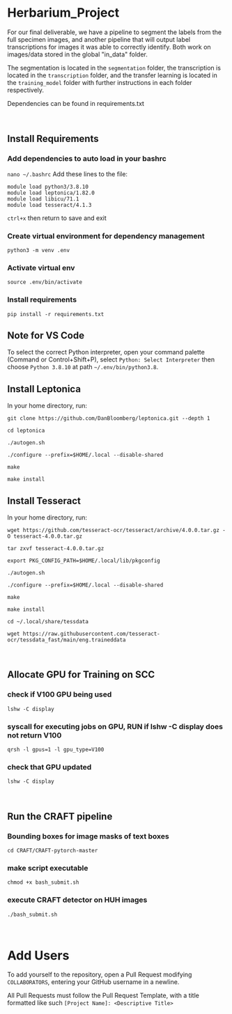 # Herbarium_Project

For our final deliverable, we have a pipeline to segment the labels from the full specimen images, and another pipeline that will output label transcriptions
for images it was able to correctly identify. Both work on images/data stored in the global "in_data" folder. 

The segmentation is located in the `segmentation` folder, the transcription is located in the `transcription` folder, and the transfer learning is located in the `training_model` folder with further instructions in each
folder respectively. 

Dependencies can be found in requirements.txt

<br />

## Install Requirements
### Add dependencies to auto load in your bashrc
`nano ~/.bashrc`
Add these lines to the file:
```
module load python3/3.8.10
module load leptonica/1.82.0
module load libicu/71.1
module load tesseract/4.1.3
```
`ctrl+x` then return to save and exit
### Create virtual environment for dependency management
`python3 -m venv .env`
### Activate virtual env
`source .env/bin/activate`
### Install requirements
`pip install -r requirements.txt`

## Note for VS Code
To select the correct Python interpreter, open your command palette (Command or Control+Shift+P), select `Python: Select Interpreter` then choose `Python 3.8.10` at path `~/.env/bin/python3.8`.

## Install Leptonica
In your home directory, run:

`git clone https://github.com/DanBloomberg/leptonica.git --depth 1`

`cd leptonica`

`./autogen.sh`

`./configure --prefix=$HOME/.local --disable-shared`

`make`

`make install`

## Install Tesseract
In your home directory, run:

`wget https://github.com/tesseract-ocr/tesseract/archive/4.0.0.tar.gz -O tesseract-4.0.0.tar.gz`

`tar zxvf tesseract-4.0.0.tar.gz`

`export PKG_CONFIG_PATH=$HOME/.local/lib/pkgconfig`

`./autogen.sh`

`./configure --prefix=$HOME/.local --disable-shared`

`make`

`make install`

`cd ~/.local/share/tessdata`

`wget https://raw.githubusercontent.com/tesseract-ocr/tessdata_fast/main/eng.traineddata`


<br />

## Allocate GPU for Training on SCC
### check if V100 GPU being used
`lshw -C display`
### syscall for executing jobs on GPU, RUN if lshw -C display does not return V100
`qrsh -l gpus=1 -l gpu_type=V100`
### check that GPU updated
`lshw -C display`

<br/>

## Run the CRAFT pipeline
### Bounding boxes for image masks of text boxes
`cd CRAFT/CRAFT-pytorch-master`
### make script executable
`chmod +x bash_submit.sh`
### execute CRAFT detector on HUH images
`./bash_submit.sh`

<br/>

# Add Users
To add yourself to the repository, open a Pull Request modifying `COLLABORATORS`, entering your GitHub username in a newline.

All Pull Requests must follow the Pull Request Template, with a title formatted like such `[Project Name]: <Descriptive Title>`

